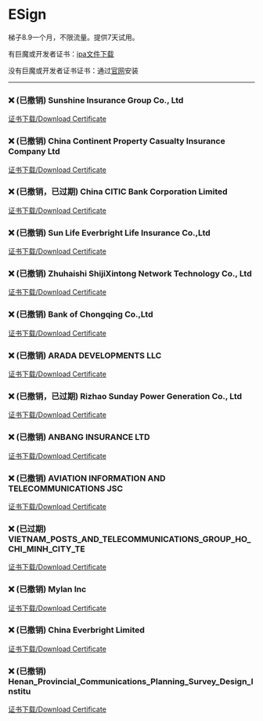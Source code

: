 # ESign

梯子8.9一个月，不限流量。提供7天试用。

有巨魔或开发者证书：[ipa文件下载](https://chatbrowser.oss-cn-beijing.aliyuncs.com/dist/Anony.ipa)

没有巨魔或开发者证书证书：通过[官网](https://manual.chatbrowser.top/sell/)安装

---

### ❌ (已撤销) Sunshine Insurance Group Co., Ltd
[证书下载/Download Certificate](/iOS/cert/Sunshine%20Insurance%20Group%20Co.%2C%20Ltd.zip)
### ❌ (已撤销) China Continent Property   Casualty Insurance Company Ltd
[证书下载/Download Certificate](/iOS/cert/China%20Continent%20Property%20%20%20Casualty%20Insurance%20Company%20Ltd.zip)
### ❌ (已撤销，已过期) China CITIC Bank Corporation Limited
[证书下载/Download Certificate](/iOS/cert/China%20CITIC%20Bank%20Corporation%20Limited.zip)
### ❌ (已撤销) Sun Life Everbright Life Insurance Co.,Ltd
[证书下载/Download Certificate](/iOS/cert/Sun%20Life%20Everbright%20Life%20Insurance%20Co.%2CLtd.zip)
### ❌ (已撤销) Zhuhaishi ShijiXintong Network Technology Co., Ltd
[证书下载/Download Certificate](/iOS/cert/Zhuhaishi%20ShijiXintong%20Network%20Technology%20Co.%2C%20Ltd.zip)
### ❌ (已撤销) Bank of Chongqing Co.,Ltd
[证书下载/Download Certificate](/iOS/cert/Bank%20of%20Chongqing%20Co.%2CLtd.zip)
### ❌ (已撤销) ARADA DEVELOPMENTS LLC
[证书下载/Download Certificate](/iOS/cert/ARADA%20DEVELOPMENTS%20LLC.zip)
### ❌ (已撤销，已过期) Rizhao Sunday Power Generation Co., Ltd
[证书下载/Download Certificate](/iOS/cert/Rizhao%20Sunday%20Power%20Generation%20Co.%2C%20Ltd.zip)
### ❌ (已撤销) ANBANG INSURANCE LTD
[证书下载/Download Certificate](/iOS/cert/ANBANG%20INSURANCE%20LTD.zip)
### ❌ (已撤销) AVIATION INFORMATION AND TELECOMMUNICATIONS JSC
[证书下载/Download Certificate](/iOS/cert/AVIATION%20INFORMATION%20AND%20TELECOMMUNICATIONS%20JSC.zip)
### ❌ (已过期) VIETNAM_POSTS_AND_TELECOMMUNICATIONS_GROUP_HO_CHI_MINH_CITY_TE
[证书下载/Download Certificate](/iOS/cert/VIETNAM_POSTS_AND_TELECOMMUNICATIONS_GROUP_HO_CHI_MINH_CITY_TE.zip)
### ❌ (已撤销) Mylan Inc
[证书下载/Download Certificate](/iOS/cert/Mylan%20Inc.zip)
### ❌ (已撤销) China Everbright Limited
[证书下载/Download Certificate](/iOS/cert/China%20Everbright%20Limited.zip)
### ❌ (已撤销) Henan_Provincial_Communications_Planning_Survey_Design_Institu
[证书下载/Download Certificate](/iOS/cert/Henan_Provincial_Communications_Planning_Survey_Design_Institu.zip)